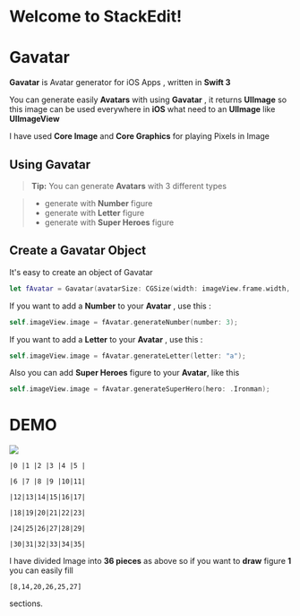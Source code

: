 Welcome to StackEdit!
===================

# Gavatar

**Gavatar** is Avatar generator for iOS Apps , written in **Swift 3**

You can generate easily **Avatars** with using **Gavatar** , it returns **UIImage** so this image can be used everywhere in **iOS** what need to an **UIImage** like **UIImageView**

I have used **Core Image** and **Core Graphics** for playing Pixels in Image

## <i class="icon-pencil"></i> Using Gavatar

> **Tip:** You can generate **Avatars** with 3 different types


> - generate with **Number** figure 
> - generate with **Letter** figure
> - generate with **Super Heroes** figure 


## <i class="icon-pencil"></i> Create a Gavatar Object

It's easy to create an object of Gavatar 

```swift
let fAvatar = Gavatar(avatarSize: CGSize(width: imageView.frame.width, height: imageView.frame.height));
```

If you want to add a **Number** to your **Avatar** , use this :
```swift
self.imageView.image = fAvatar.generateNumber(number: 3);
```

If you want to add a **Letter** to your **Avatar** , use this :
```swift
self.imageView.image = fAvatar.generateLetter(letter: "a");
```

Also you can add **Super Heroes** figure to your **Avatar**, like this
```swift
self.imageView.image = fAvatar.generateSuperHero(hero: .Ironman);
```


# DEMO
![ ](https://github.com/eliakorkmaz/Gavatar/blob/master/demo.gif)


```
|0 |1 |2 |3 |4 |5 |

|6 |7 |8 |9 |10|11|

|12|13|14|15|16|17|

|18|19|20|21|22|23|

|24|25|26|27|28|29|

|30|31|32|33|34|35|
```


I have divided Image into **36 pieces** as above so if you want to **draw** figure **1** you can easily fill 
```
[8,14,20,26,25,27]
```
 sections.




